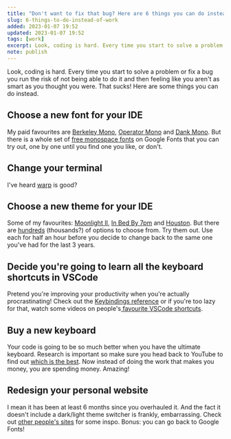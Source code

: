```yaml
---
title: "Don't want to fix that bug? Here are 6 things you can do instead"
slug: 6-things-to-do-instead-of-work
added: 2023-01-07 19:52
updated: 2023-01-07 19:52
tags: [work]
excerpt: Look, coding is hard. Every time you start to solve a problem or fix a bug you run the risk of not being able to do it and then feeling like you aren't as smart as you thought you were.
note: publish
---
```


Look, coding is hard. Every time you start to solve a problem or fix a bug you run the risk of not being able to do it and then feeling like you aren't as smart as you thought you were. That sucks! Here are some things you can do instead.

## Choose a new font for your IDE
My paid favourites are [Berkeley Mono](https://berkeleygraphics.com/typefaces/berkeley-mono/), [Operator Mono](https://www.typography.com/fonts/operator/styles) and [Dank Mono](https://philpl.gumroad.com/l/dank-mono). But there is a whole set of [free monospace fonts](https://fonts.google.com/?category=Monospace) on Google Fonts that you can try out, one by one until you find one you like, or don't.

## Change your terminal
I've heard [warp](https://www.warp.dev/) is good?

## Choose a new theme for your IDE
Some of my favourites: [Moonlight II](https://marketplace.visualstudio.com/items?itemName=atomiks.moonlight), [In Bed By 7pm](https://marketplace.visualstudio.com/items?itemName=sdras.inbedby7pm) and [Houston](https://marketplace.visualstudio.com/items?itemName=astro-build.houston). But there are [hundreds](https://vscodethemes.com/) (thousands?) of options to choose from. Try them out. Use each for half an hour before you decide to change back to the same one you've had for the last 3 years.

## Decide you're going to learn all the keyboard shortcuts in VSCode
Pretend you're improving your productivity when you're actually procrastinating! Check out the [Keybindings reference](https://code.visualstudio.com/docs/getstarted/keybindings) or if you're too lazy for that, watch some videos on people's[ favourite VSCode shortcuts](https://www.youtube.com/watch?v=4xA5JePvCJc).

## Buy a new keyboard
Your code is going to be so much better when you have the ultimate keyboard. Research is important so make sure you head back to YouTube to find out [which is the best](https://www.youtube.com/watch?v=wmQt-QM0mbQ&t=1s). Now instead of doing the work that makes you money, you are spending money. Amazing!

## Redesign your personal website
I mean it has been at least 6 months since you overhauled it. And the fact it doesn't include a dark/light theme switcher is frankly, embarrassing. Check out [other people's sites](https://personalsit.es/) for some inspo. Bonus: you can go back to Google Fonts!